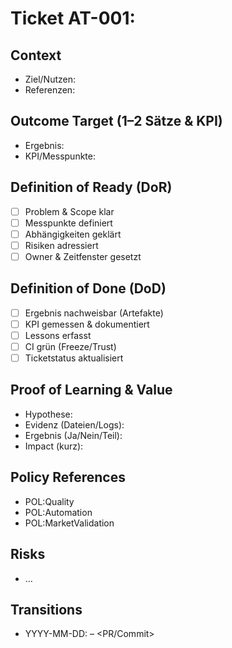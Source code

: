 # Ticket AT-001: <Kurz-Titel>

## Context
- Ziel/Nutzen:
- Referenzen:

## Outcome Target (1–2 Sätze & KPI)
- Ergebnis:
- KPI/Messpunkte:

## Definition of Ready (DoR)
- [ ] Problem & Scope klar
- [ ] Messpunkte definiert
- [ ] Abhängigkeiten geklärt
- [ ] Risiken adressiert
- [ ] Owner & Zeitfenster gesetzt

## Definition of Done (DoD)
- [ ] Ergebnis nachweisbar (Artefakte)
- [ ] KPI gemessen & dokumentiert
- [ ] Lessons erfasst
- [ ] CI grün (Freeze/Trust)
- [ ] Ticketstatus aktualisiert

## Proof of Learning & Value
- Hypothese:
- Evidenz (Dateien/Logs):
- Ergebnis (Ja/Nein/Teil):
- Impact (kurz):

## Policy References
- POL:Quality
- POL:Automation
- POL:MarketValidation

## Risks
- …

## Transitions
- YYYY-MM-DD: <Aktion> – <PR/Commit>
